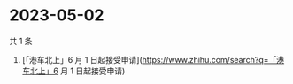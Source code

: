 # 2023-05-02

共 1 条

<!-- BEGIN -->
<!-- 最后更新时间 Tue May 02 2023 12:10:16 GMT+0800 (China Standard Time) -->

1. [「港车北上」6 月 1
   日起接受申请](https://www.zhihu.com/search?q=「港车北上」6 月 1 日起接受申请)

<!-- END -->
